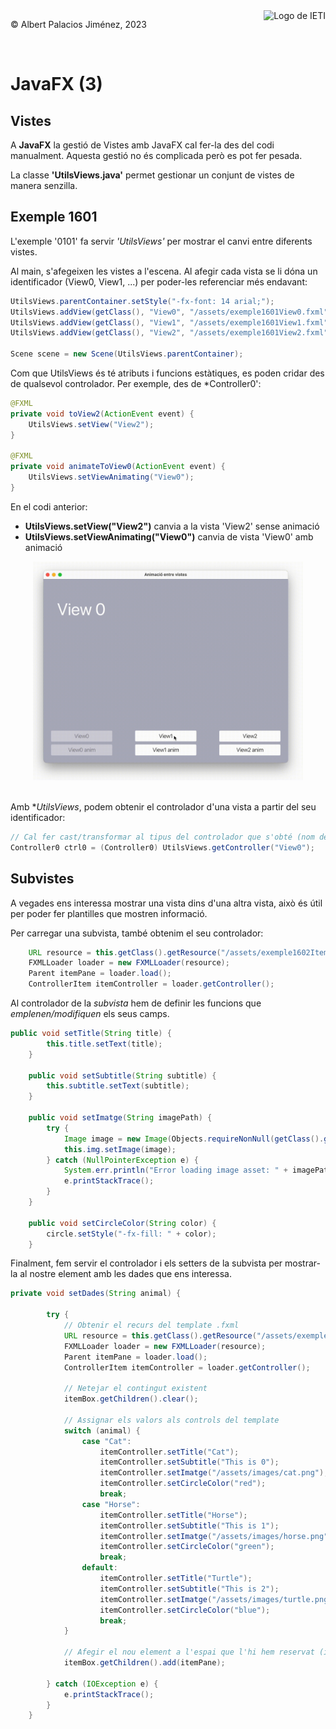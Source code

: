 <div style="display: flex; width: 100%;">
    <div style="flex: 1; padding: 0px;">
        <p>© Albert Palacios Jiménez, 2023</p>
    </div>
    <div style="flex: 1; padding: 0px; text-align: right;">
        <img src="./assets/ieti.png" height="32" alt="Logo de IETI" style="max-height: 32px;">
    </div>
</div>
<br/>

# JavaFX (3)

## Vistes

A **JavaFX** la gestió de Vistes amb JavaFX cal fer-la des del codi manualment. Aquesta gestió no és complicada però es pot fer pesada.

La classe **'UtilsViews.java'** permet gestionar un conjunt de vistes de manera senzilla.

## Exemple 1601

L'exemple '0101' fa servir *'UtilsViews'* per mostrar el canvi entre diferents vistes.

Al main, s'afegeixen les vistes a l'escena. Al afegir cada vista se li dóna un identificador (View0, View1, ...) per poder-les referenciar més endavant:

```java
UtilsViews.parentContainer.setStyle("-fx-font: 14 arial;");
UtilsViews.addView(getClass(), "View0", "/assets/exemple1601View0.fxml");
UtilsViews.addView(getClass(), "View1", "/assets/exemple1601View1.fxml");
UtilsViews.addView(getClass(), "View2", "/assets/exemple1601View2.fxml");

Scene scene = new Scene(UtilsViews.parentContainer);
```

Com que UtilsViews és té atributs i funcions estàtiques, es poden cridar des de qualsevol controlador. Per exemple, des de *Controller0':

```java
@FXML
private void toView2(ActionEvent event) {
    UtilsViews.setView("View2");
}

@FXML
private void animateToView0(ActionEvent event) {
    UtilsViews.setViewAnimating("View0");
}
```

En el codi anterior:

- **UtilsViews.setView("View2")** canvia a la vista 'View2' sense animació
- **UtilsViews.setViewAnimating("View0")** canvia de vista 'View0' amb animació

<center><img src="./assets/exemple1601.gif" style="max-width: 90%; max-height: 350px;" alt="">
<br/></center>
<br/>

Amb **UtilsViews*, podem obtenir el controlador d'una vista a partir del seu identificador:

```java
// Cal fer cast/transformar al tipus del controlador que s'obté (nom de l'objecte)
Controller0 ctrl0 = (Controller0) UtilsViews.getController("View0");
```

## Subvistes

A vegades ens interessa mostrar una vista dins d'una altra vista, això és útil per poder fer plantilles que mostren informació.

Per carregar una subvista, també obtenim el seu controlador:
```java
    URL resource = this.getClass().getResource("/assets/exemple1602Item.fxml");
    FXMLLoader loader = new FXMLLoader(resource);
    Parent itemPane = loader.load();
    ControllerItem itemController = loader.getController();
```

Al controlador de la *subvista* hem de definir les funcions que *emplenen/modifiquen* els seus camps.
```java
public void setTitle(String title) {
        this.title.setText(title);
    }

    public void setSubtitle(String subtitle) {
        this.subtitle.setText(subtitle);
    }

    public void setImatge(String imagePath) {
        try {
            Image image = new Image(Objects.requireNonNull(getClass().getResourceAsStream(imagePath)));
            this.img.setImage(image);
        } catch (NullPointerException e) {
            System.err.println("Error loading image asset: " + imagePath);
            e.printStackTrace();
        }
    }

    public void setCircleColor(String color) {
        circle.setStyle("-fx-fill: " + color);
    }
```

Finalment, fem servir el controlador i els setters de la subvista per mostrar-la al nostre element amb les dades que ens interessa.

```java
private void setDades(String animal) {

        try {
            // Obtenir el recurs del template .fxml
            URL resource = this.getClass().getResource("/assets/exemple1602Item.fxml");
            FXMLLoader loader = new FXMLLoader(resource);
            Parent itemPane = loader.load();
            ControllerItem itemController = loader.getController();

            // Netejar el contingut existent
            itemBox.getChildren().clear();

            // Assignar els valors als controls del template
            switch (animal) {
                case "Cat":
                    itemController.setTitle("Cat");
                    itemController.setSubtitle("This is 0");
                    itemController.setImatge("/assets/images/cat.png");
                    itemController.setCircleColor("red");
                    break;
                case "Horse":
                    itemController.setTitle("Horse");
                    itemController.setSubtitle("This is 1");
                    itemController.setImatge("/assets/images/horse.png");
                    itemController.setCircleColor("green");
                    break;
                default:
                    itemController.setTitle("Turtle");
                    itemController.setSubtitle("This is 2");
                    itemController.setImatge("/assets/images/turtle.png");
                    itemController.setCircleColor("blue");
                    break;
            }

            // Afegir el nou element a l'espai que l'hi hem reservat (itemBox)
            itemBox.getChildren().add(itemPane);

        } catch (IOException e) {
            e.printStackTrace();
        }
    }
```


